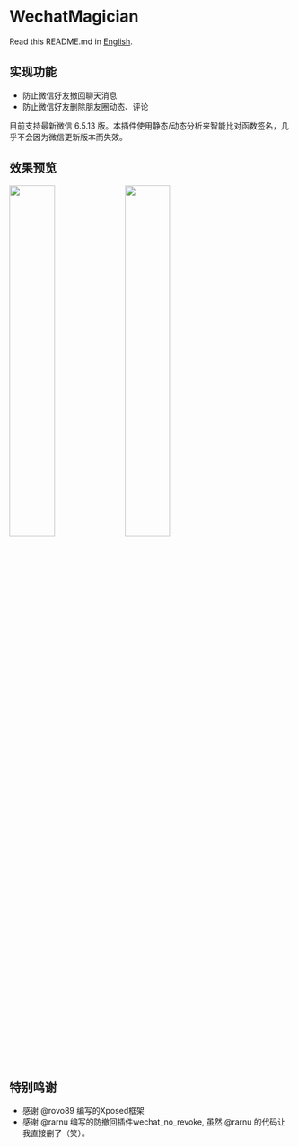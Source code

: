 # WechatMagician

Read this README.md in [English](https://github.com/Gh0u1L5/WechatMagician/blob/master/README.en.md).

## 实现功能
* 防止微信好友撤回聊天消息
* 防止微信好友删除朋友圈动态、评论

目前支持最新微信 6.5.13 版。本插件使用静态/动态分析来智能比对函数签名，几乎不会因为微信更新版本而失效。

## 效果预览
<img src="https://github.com/Gh0u1L5/WechatMagician/raw/master/image/sample-1.png" width="40%" /> <img src="https://github.com/Gh0u1L5/WechatMagician/raw/master/image/sample-2.png" width="40%" />

## 特别鸣谢
* 感谢 @rovo89 编写的Xposed框架
* 感谢 @rarnu 编写的防撤回插件wechat_no_revoke, 虽然 @rarnu 的代码让我直接删了（笑）。
